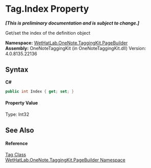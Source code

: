 # Tag.Index Property 
 _**\[This is preliminary documentation and is subject to change.\]**_

Get/set the index of the definition object

**Namespace:**&nbsp;<a href="56352230-71f2-f4b7-63a8-983965663af5.md">WetHatLab.OneNote.TaggingKit.PageBuilder</a><br />**Assembly:**&nbsp;OneNoteTaggingKit (in OneNoteTaggingKit.dll) Version: 4.0.8135.22136

## Syntax

**C#**<br />
``` C#
public int Index { get; set; }
```


#### Property Value
Type: Int32

## See Also


#### Reference
<a href="f84aa4b9-4734-c115-b8ef-beb07a0254d1.md">Tag Class</a><br /><a href="56352230-71f2-f4b7-63a8-983965663af5.md">WetHatLab.OneNote.TaggingKit.PageBuilder Namespace</a><br />